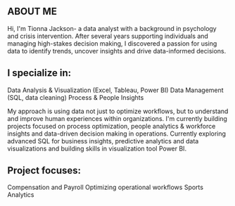 ## ABOUT ME 
Hi, I'm Tionna Jackson- a data analyst with a background in psychology and crisis intervention. After several years supporting individuals and managing high-stakes decision making, I discovered a passion for using data to identify trends, uncover insights and drive data-informed decisions.  

## I specialize in: 
  Data Analysis & Visualization (Excel, Tableau, Power BI)
  Data Management (SQL, data cleaning) 
  Process & People Insights 

My approach is using data not just to optimize workflows, but to understand and improve human experiences within organizations. I'm currently building projects focused on process optimization, people analytics & workforce insights and data-driven decision making in operations. Currently exploring advanced SQL for business insights, predictive analytics and data visualizations and building skills in visualization tool Power BI. 

## Project focuses: 
Compensation and Payroll 
Optimizing operational workflows 
Sports Analytics


